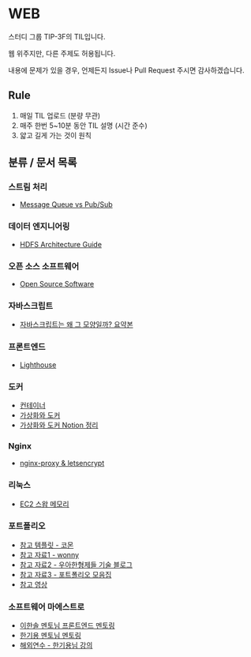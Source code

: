 # WEB

스터디 그룹 TIP-3F의 TIL입니다.

웹 위주지만, 다른 주제도 허용됩니다.

내용에 문제가 있을 경우, 언제든지 Issue나 Pull Request 주시면 감사하겠습니다.

## Rule

1. 매일 TIL 업로드 (분량 무관)
2. 매주 한번 5~10분 동안 TIL 설명 (시간 준수)
3. 얇고 길게 가는 것이 원칙

## 분류 / 문서 목록

### 스트림 처리

- [Message Queue vs Pub/Sub](https://github.com/TIP-3F/WEB/blob/main/TIL/message-queue-vs-pub-sub.md)

### 데이터 엔지니어링

- [HDFS Architecture Guide](https://hadoop.apache.org/docs/r1.2.1/hdfs_design.html)

### 오픈 소스 소프트웨어

- [Open Source Software](https://github.com/TIP-3F/WEB/blob/main/TIL/oss.md)

### 자바스크립트
- [자바스크립트는 왜 그 모양일까? 요약본](https://www.rinae.dev/posts/how-javascript-works-summary)
### 프론트엔드
- [Lighthouse](https://foremost-earwig-040.notion.site/Lighthouse-3797d9af0f634d87a106cc726c2eef1a)
### 도커

- [컨테이너](https://www.44bits.io/ko/keyword/linux-container)
- [가상화와 도커](https://www.youtube.com/watch?v=zh0OMXg2Kog)
- [가상화와 도커 Notion 정리](https://jiho-lee.notion.site/20-001f0971d6d14e72a34e1e76a989f8e8)

### Nginx

- [nginx-proxy & letsencrypt](https://wooogy-egg.tistory.com/84)

### 리눅스

- [EC2 스왑 메모리](https://wooogy-egg.tistory.com/83)

### 포트폴리오

- [참고 템플릿 - 코몬](https://docs.google.com/document/d/1Y2Y7-DWO-0F68nsUxB-ObYbXTdQgBHu-Fw48yTYG6R0/mobilebasic)
- [참고 자료1 - wonny](https://wonny.space/writing/work/engineer-resume)
- [참고 자료2 - 우아한형제들 기술 블로그](https://techblog.woowahan.com/2531/)
- [참고 자료3 - 포트폴리오 모음집](https://github.com/dongyi-kim/Awesome_Resume_Portfolio?fbclid=IwAR3UhxfIYTYBTdkkcTl66Ed4tkz80rL5SZc0Qvs3pcurGSOjqnrfsRjvrcQ)
- [참고 영상](https://www.youtube.com/watch?v=wfInwxT0UUA)

### 소프트웨어 마에스트로

- [이한솔 멘토님 프론트엔드 멘토링](https://jiho-lee.notion.site/e23fdefe7311438a9d6c3675a02a34b5)
- [한기용 멘토님 멘토링](https://jiho-lee.notion.site/728e047edd4d472ba1a31413b3e33fe2)
- [해외연수 - 한기용님 강의](https://capricious-feta-27c.notion.site/f8827510c03d4f22984e11405a55f61d)
